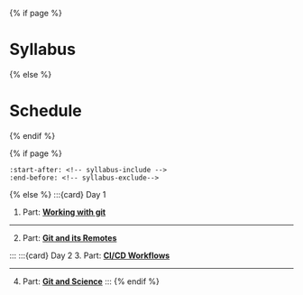 {% if page %}
# Syllabus
{% else %}
# Schedule
{% endif %}

{% if page %}
```{include} ../../../README.md
:start-after: <!-- syllabus-include -->
:end-before: <!-- syllabus-exclude-->
```
{% else %}
:::{card} Day 1
1. Part: **[Working with git](https://github.com/t4d-gmbh/working-with-git)**

---
2. Part: **[Git and its Remotes](https://github.com/t4d-gmbh/git-and-its-remotes)**

:::
:::{card} Day 2
3. Part: **[CI/CD Workflows](https://github.com/t4d-gmbh/ci-cd-workflows)**

---
4. Part: **[Git and Science](https://github.com/t4d-gmbh/git-and-science)**
:::
{% endif %}

